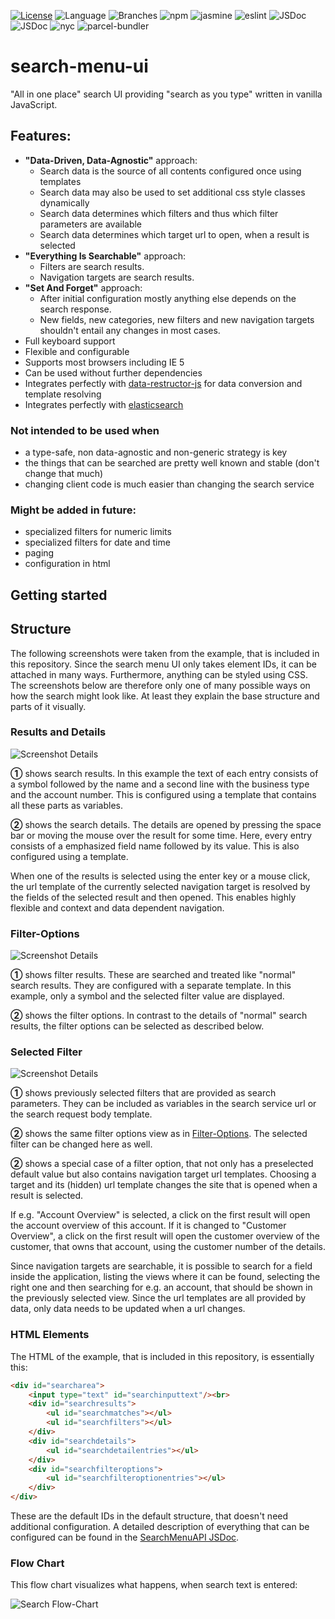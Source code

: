 [![License](https://img.shields.io/badge/License-Apache%202.0-blue.svg)](https://opensource.org/licenses/Apache-2.0)
![Language](https://img.shields.io/github/languages/top/JohT/search-menu-ui)
![Branches](https://img.shields.io/badge/Coverage-81.96%25-yellow.svg)
![![npm](./src/npm.svg)](https://aleen42.github.io/badges/src/npm.svg)
![![jasmine](./src/jasmine.svg)](https://aleen42.github.io/badges/src/jasmine.svg)
![![eslint](./src/eslint.svg)](https://aleen42.github.io/badges/src/eslint.svg)
![JSDoc](https://img.shields.io/github/package-json/dependency-version/JohT/search-menu-ui/search-menu-ui/dev/jsdoc)
![JSDoc](https://img.shields.io/github/package-json/dependency-version/JohT/search-menu-ui/dev/jsdoc)
![nyc](https://img.shields.io/github/package-json/dependency-version/JohT/search-menu-ui/search-menu-ui/dev/nyc)
![parcel-bundler](https://img.shields.io/github/package-json/dependency-version/JohT/search-menu-ui/search-menu-ui/dev/parcel-bundler)

# search-menu-ui

"All in one place" search UI providing "search as you type" written in vanilla JavaScript.
## Features:
* **"Data-Driven, Data-Agnostic"** approach:   
  * Search data is the source of all contents configured once using templates
  * Search data may also be used to set additional css style classes dynamically
  * Search data determines which filters and thus which filter parameters are available
  * Search data determines which target url to open, when a result is selected
* **"Everything Is Searchable"** approach:
  * Filters are search results.
  * Navigation targets are search results.
* **"Set And Forget"** approach:
  * After initial configuration mostly anything else depends on the search response. 
  * New fields, new categories, new filters and new navigation targets shouldn't entail
  any changes in most cases.
* Full keyboard support
* Flexible and configurable 
* Supports most browsers including IE 5
* Can be used without further dependencies
* Integrates perfectly with [data-restructor-js](https://github.com/JohT/data-restructor-js) for data conversion and template resolving
* Integrates perfectly with [elasticsearch](https://www.elastic.co/de/elasticsearch/)

### Not intended to be used when
* a type-safe, non data-agnostic and non-generic strategy is key
* the things that can be searched are pretty well known and stable (don't change that much)
* changing client code is much easier than changing the search service

### Might be added in future:
* specialized filters for numeric limits 
* specialized filters for date and time
* paging
* configuration in html

## Getting started

## Structure

The following screenshots were taken from the example, that is included in this repository. 
Since the search menu UI only takes element IDs, it can be attached in many ways.
Furthermore, anything can be styled using CSS. The screenshots below are therefore
only one of many possible ways on how the search might look like. At least they explain the base structure and parts of it visually.

### Results and Details

![Screenshot Details](https://github.com/JohT/search-menu-ui/blob/master/search-menu-ui/screenshots/ScreenshotExampleDetails.png?raw=true)

**&#x2460;** shows search results. In this example the text of each entry consists of a symbol followed by the name and a second line with the business type and the account number. 
This is configured using a template that contains all these parts as variables.

**&#x2461;** shows the search details. The details are opened by pressing the space bar or moving the mouse over the result for some time. Here, every entry consists of a emphasized field name followed by its value. This is also configured using a template.

When one of the results is selected using the enter key or a mouse click, the url template of the currently selected navigation target is resolved by the fields of the selected result and then
opened. This enables highly flexible and context and data dependent navigation.

### Filter-Options

![Screenshot Details](https://github.com/JohT/search-menu-ui/blob/master/search-menu-ui/screenshots/ScreenshotExampleFilterOptions.png?raw=true)

**&#x2460;** shows filter results. These are searched and treated like "normal" search results.
They are configured with a separate template. In this example, only a symbol and the selected filter value are displayed.

**&#x2461;** shows the filter options. In contrast to the details of "normal" search results, 
the filter options can be selected as described below.

### Selected Filter

![Screenshot Details](https://github.com/JohT/search-menu-ui/blob/master/search-menu-ui/screenshots/ScreenshotExampleSelectedFilter.png?raw=true)

**&#x2460;** shows previously selected filters that are provided as search parameters. 
They can be included as variables in the search service url or the search request body template.

**&#x2461;** shows the same filter options view as in [Filter-Options](#Filter-Options). The selected filter can be changed here as well.

**&#x2461;** shows a special case of a filter option, that not only has a preselected default
value but also contains navigation target url templates. Choosing a target and its (hidden)
url template changes the site that is opened when a result is selected. 

If e.g. "Account Overview" is selected, a click on the first result will open the account overview of this account. If it is changed to "Customer Overview", a click on the first result will open the customer overview of the customer, that owns that account, using the customer number of the details.

Since navigation targets are searchable, it is possible to search for a field inside the application, listing the views where it can be found, selecting the right one and then searching
for e.g. an account, that should be shown in the previously selected view. Since the url templates are all provided by data, only data needs to be updated when a url changes.

### HTML Elements

The HTML of the example, that is included in this repository, is essentially this:
```html
<div id="searcharea">
    <input type="text" id="searchinputtext"/><br>
    <div id="searchresults">
        <ul id="searchmatches"></ul>
        <ul id="searchfilters"></ul>
    </div>
    <div id="searchdetails">
        <ul id="searchdetailentries"></ul>
    </div>
    <div id="searchfilteroptions">
        <ul id="searchfilteroptionentries"></ul>
    </div>
</div>
```

These are the default IDs in the default structure, that doesn't need additional configuration.
A detailed description of everything that can be configured can be found in the [SearchMenuAPI JSDoc](https://joht.github.io/search-menu-ui/docs/module-searchmenu.SearchMenuAPI.html). 


### Flow Chart

This flow chart visualizes what happens, when search text is entered:

![Search Flow-Chart](https://github.com/JohT/search-menu-ui/blob/master/search-menu-ui/diagrams/searchflowchart-2.png?raw=true)
